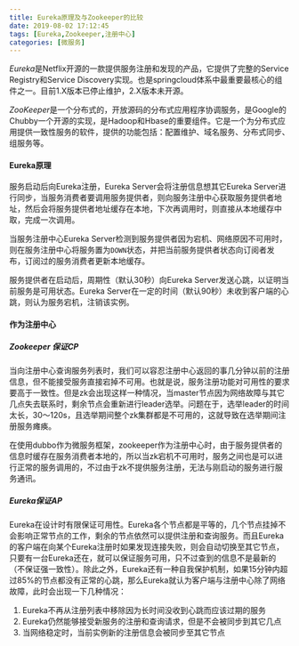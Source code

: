 ```yaml
---
title: Eureka原理及与Zookeeper的比较
date: 2019-08-02 17:12:45
tags: [Eureka,Zookeeper,注册中心]
categories: [微服务]
---
```



*Eureka*是Netflix开源的一款提供服务注册和发现的产品，它提供了完整的Service Registry和Service Discovery实现。也是springcloud体系中最重要最核心的组件之一。目前1.X版本已停止维护，2.X版本未开源。

*ZooKeeper*是一个分布式的，开放源码的分布式应用程序协调服务，是Google的Chubby一个开源的实现，是Hadoop和Hbase的重要组件。它是一个为分布式应用提供一致性服务的软件，提供的功能包括：配置维护、域名服务、分布式同步、组服务等。

<!-- more -->
#### Eureka原理

服务启动后向Eureka注册，Eureka Server会将注册信息想其它Eureka Server进行同步，当服务消费者要调用服务提供者，则向服务注册中心获取服务提供者地址，然后会将服务提供者地址缓存在本地，下次再调用时，则直接从本地缓存中取，完成一次调用。

当服务注册中心Eureka Server检测到服务提供者因为宕机、网络原因不可用时，则在服务注册中心将服务置为`DOWN`状态，并把当前服务提供者状态向订阅者发布，订阅过的服务消费者更新本地缓存。

服务提供者在启动后，周期性（默认30秒）向Eureka Server发送心跳，以证明当前服务是可用状态。Eureka Server在一定的时间（默认90秒）未收到客户端的心跳，则认为服务宕机，注销该实例。



#### 作为注册中心

##### Zookeeper 保证CP

当向注册中心查询服务列表时，我们可以容忍注册中心返回的事几分钟以前的注册信息，但不能接受服务直接宕掉不可用。也就是说，服务注册功能对可用性的要求要高于一致性。但是zk会出现这样一种情况，当master节点因为网络故障与其它几点失去联系时，剩余节点会重新进行leader选举。问题在于，选举leader的时间太长，30～120s，且选举期间整个zk集群都是不可用的，这就导致在选举期间注册服务瘫痪。

在使用dubbo作为微服务框架，zookeeper作为注册中心时，由于服务提供者的信息时缓存在服务消费者本地的，所以当zk宕机不可用时，服务之间也是可以进行正常的服务调用的，不过由于zk不提供服务注册，无法与刚启动的服务进行服务通讯。

##### Eureka保证AP

Eureka在设计时有限保证可用性。Eureka各个节点都是平等的，几个节点挂掉不会影响正常节点的工作，剩余的节点依然可以提供注册和查询服务。而且Eureka的客户端在向某个Eureka注册时如果发现连接失败，则会自动切换至其它节点，只要有一台Eureka还在，就可以保证服务可用，只不过查到的信息不是最新的（不保证强一致性）。除此之外，Eureka还有一种自我保护机制，如果15分钟内超过85%的节点都没有正常的心跳，那么Eureka就认为客户端与注册中心除了网络故障，此时会出现一下几种情况：

1. Eureka不再从注册列表中移除因为长时间没收到心跳而应该过期的服务
2. Eureka仍然能够接受新服务的注册和查询请求，但是不会被同步到其它几点
3. 当网络稳定时，当前实例新的注册信息会被同步至其它节点